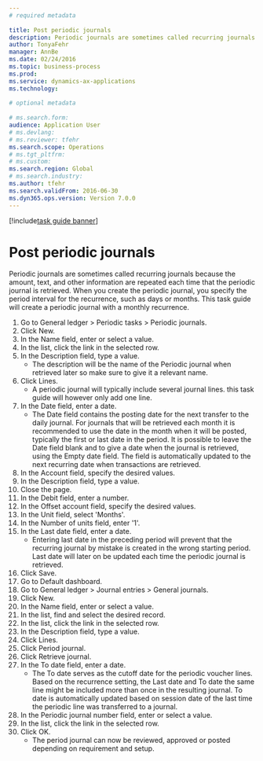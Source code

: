 ```yaml
--- 
# required metadata 
 
title: Post periodic journals
description: Periodic journals are sometimes called recurring journals because the amount, text, and other information are repeated each time that the periodic journal is retrieved. 
author: TonyaFehr 
manager: AnnBe 
ms.date: 02/24/2016
ms.topic: business-process 
ms.prod:  
ms.service: dynamics-ax-applications 
ms.technology:  
 
# optional metadata 
 
# ms.search.form:   
audience: Application User 
# ms.devlang:  
# ms.reviewer: tfehr 
ms.search.scope: Operations 
# ms.tgt_pltfrm:  
# ms.custom:  
ms.search.region: Global
# ms.search.industry: 
ms.author: tfehr 
ms.search.validFrom: 2016-06-30 
ms.dyn365.ops.version: Version 7.0.0 
---
```


[!include[task guide banner](.../includes/task-guide-banner.md)]

# Post periodic journals

Periodic journals are sometimes called recurring journals because the amount, text, and other information are repeated each time that the periodic journal is retrieved. When you create the periodic journal, you specify the period interval for the recurrence, such as days or months. This task guide will create a periodic journal with a monthly recurrence.


1. Go to General ledger > Periodic tasks > Periodic journals.
2. Click New.
3. In the Name field, enter or select a value.
4. In the list, click the link in the selected row.
5. In the Description field, type a value.
    * The description will be the name of the Periodic journal when retrieved later so make sure to give it a relevant name.  
6. Click Lines.
    * A periodic journal will typically include several journal lines. this task guide will however only add one line.  
7. In the Date field, enter a date.
    * The Date field contains the posting date for the next transfer to the daily journal. For journals that will be retrieved each month it is recommended to use the date in the month when it will be posted, typically the first or last date in the period. It is possible to leave the Date field blank and to give a date when the journal is retrieved, using the Empty date field.    The field is automatically updated to the next recurring date when transactions are retrieved.  
8. In the Account field, specify the desired values.
9. In the Description field, type a value.
10. Close the page.
11. In the Debit field, enter a number.
12. In the Offset account field, specify the desired values.
13. In the Unit field, select 'Months'.
14. In the Number of units field, enter '1'.
15. In the Last date field, enter a date.
    * Entering last date in the preceding period will prevent that the recurring journal by mistake is created in the wrong starting period. Last date will later on be updated each time the periodic journal is retrieved.  
16. Click Save.
17. Go to Default dashboard.
18. Go to General ledger > Journal entries > General journals.
19. Click New.
20. In the Name field, enter or select a value.
21. In the list, find and select the desired record.
22. In the list, click the link in the selected row.
23. In the Description field, type a value.
24. Click Lines.
25. Click Period journal.
26. Click Retrieve journal.
27. In the To date field, enter a date.
    * The To date serves as the cutoff date for the periodic voucher lines. Based on the recurrence setting, the Last date and To date the same line might be included more than once in the resulting journal. To date is automatically updated based on  session date of the last time the periodic line was transferred to a journal.  
28. In the Periodic journal number field, enter or select a value.
29. In the list, click the link in the selected row.
30. Click OK.
    * The period journal can now be reviewed, approved or posted depending on requirement and setup.  

